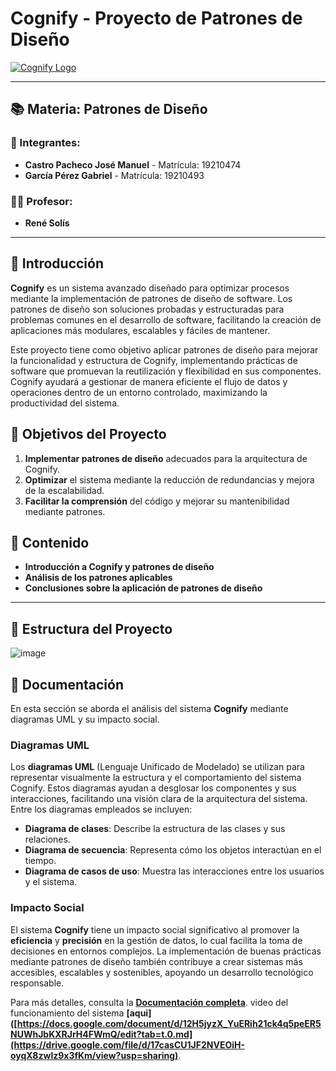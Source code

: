 # Cognify - Proyecto de Patrones de Diseño

[![Cognify Logo](https://via.placeholder.com/800x200.png?text=Cognify+Project)](https://github.com)

---

## 📚 Materia: Patrones de Diseño

### 👥 Integrantes:
- **Castro Pacheco José Manuel** - Matrícula: 19210474
- **García Pérez Gabriel** - Matrícula: 19210493

### 🧑‍🏫 Profesor:
- **René Solís**

---

## 📄 Introducción

**Cognify** es un sistema avanzado diseñado para optimizar procesos mediante la implementación de patrones de diseño de software. Los patrones de diseño son soluciones probadas y estructuradas para problemas comunes en el desarrollo de software, facilitando la creación de aplicaciones más modulares, escalables y fáciles de mantener.

Este proyecto tiene como objetivo aplicar patrones de diseño para mejorar la funcionalidad y estructura de Cognify, implementando prácticas de software que promuevan la reutilización y flexibilidad en sus componentes. Cognify ayudará a gestionar de manera eficiente el flujo de datos y operaciones dentro de un entorno controlado, maximizando la productividad del sistema.

## 🚀 Objetivos del Proyecto

1. **Implementar patrones de diseño** adecuados para la arquitectura de Cognify.
2. **Optimizar** el sistema mediante la reducción de redundancias y mejora de la escalabilidad.
3. **Facilitar la comprensión** del código y mejorar su mantenibilidad mediante patrones.

## 📑 Contenido

- **Introducción a Cognify y patrones de diseño**
- **Análisis de los patrones aplicables**
- **Conclusiones sobre la aplicación de patrones de diseño**

---

## 📂 Estructura del Proyecto

![image](https://github.com/user-attachments/assets/be978f6a-bb38-47a8-89cd-70fe3426d4a4)

## 📄 Documentación

En esta sección se aborda el análisis del sistema **Cognify** mediante diagramas UML y su impacto social.

### Diagramas UML

Los **diagramas UML** (Lenguaje Unificado de Modelado) se utilizan para representar visualmente la estructura y el comportamiento del sistema Cognify. Estos diagramas ayudan a desglosar los componentes y sus interacciones, facilitando una visión clara de la arquitectura del sistema. Entre los diagramas empleados se incluyen:

- **Diagrama de clases**: Describe la estructura de las clases y sus relaciones.
- **Diagrama de secuencia**: Representa cómo los objetos interactúan en el tiempo.
- **Diagrama de casos de uso**: Muestra las interacciones entre los usuarios y el sistema.

### Impacto Social

El sistema **Cognify** tiene un impacto social significativo al promover la **eficiencia** y **precisión** en la gestión de datos, lo cual facilita la toma de decisiones en entornos complejos. La implementación de buenas prácticas mediante patrones de diseño también contribuye a crear sistemas más accesibles, escalables y sostenibles, apoyando un desarrollo tecnológico responsable.

Para más detalles, consulta la **[Documentación completa](https://docs.google.com/document/d/12H5jyzX_YuERih21ck4q5peER5NUWhJbKXRJrH4FWmQ/edit?tab=t.0.md)**.
video del funcionamiento del sistema **[aqui]([https://docs.google.com/document/d/12H5jyzX_YuERih21ck4q5peER5NUWhJbKXRJrH4FWmQ/edit?tab=t.0.md](https://drive.google.com/file/d/17casCU1JF2NVEOiH-oyqX8zwlz9x3fKm/view?usp=sharing)**.

